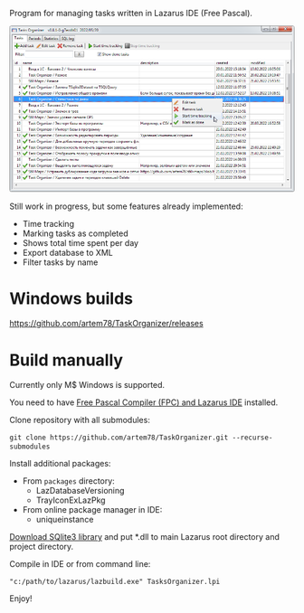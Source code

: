Program for managing tasks written in Lazarus IDE (Free Pascal).

![](images/screenshot.png)

Still work in progress, but some features already implemented:
- Time tracking
- Marking tasks as completed
- Shows total time spent per day
- Export database to XML
- Filter tasks by name

# Windows builds

https://github.com/artem78/TaskOrganizer/releases

# Build manually

Currently only M$ Windows is supported.

You need to have [Free Pascal Compiler (FPC) and Lazarus IDE](https://www.lazarus-ide.org/) installed.

Clone repository with all submodules:

```
git clone https://github.com/artem78/TaskOrganizer.git --recurse-submodules
```

Install additional packages:

- From `packages` directory:
  - LazDatabaseVersioning
  - TrayIconExLazPkg
- From online package manager in IDE:
  - uniqueinstance

[Download SQlite3 library](https://www.sqlite.org/download.html) and put \*.dll to main Lazarus root directory and project directory.

Compile in IDE or from command line:

```
"c:/path/to/lazarus/lazbuild.exe" TasksOrganizer.lpi
```

Enjoy!
